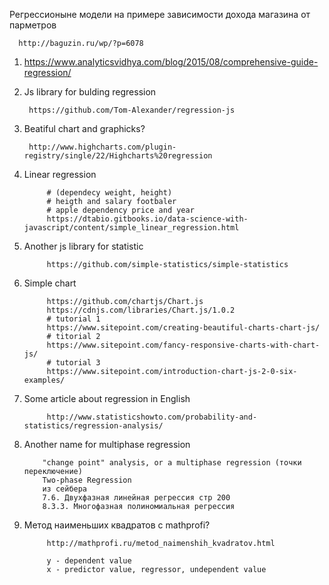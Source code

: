 Регрессионыне модели на примере зависимости дохода магазина от парметров
      
      http://baguzin.ru/wp/?p=6078


1. https://www.analyticsvidhya.com/blog/2015/08/comprehensive-guide-regression/

2. Js library for bulding regression
      
        https://github.com/Tom-Alexander/regression-js
3. Beatiful chart and graphicks?
        
        http://www.highcharts.com/plugin-registry/single/22/Highcharts%20regression
4. Linear regression
            
            # (dependecy weight, height)
            # heigth and salary footbaler
            # apple dependency price and year 
            https://dtabio.gitbooks.io/data-science-with-javascript/content/simple_linear_regression.html
5. Another js library for statistic 
            
            https://github.com/simple-statistics/simple-statistics
6. Simple chart 
            
            https://github.com/chartjs/Chart.js
            https://cdnjs.com/libraries/Chart.js/1.0.2
            # tutorial 1
            https://www.sitepoint.com/creating-beautiful-charts-chart-js/
            # titorial 2
            https://www.sitepoint.com/fancy-responsive-charts-with-chart-js/
            # tutorial 3
            https://www.sitepoint.com/introduction-chart-js-2-0-six-examples/

7. Some article about regression in English
            
            http://www.statisticshowto.com/probability-and-statistics/regression-analysis/
            
            
8.  Another name for multiphase regression 
            
            "change point" analysis, or a multiphase regression (точки переключение)
            Two-phase Regression
            из сейбера
            7.6. Двухфазная линейная регрессия стр 200
            8.3.3. Многофазная полиномиальная регрессия
            
9. Метод наименьших квадратов с mathprofi?
            
            http://mathprofi.ru/metod_naimenshih_kvadratov.html
            
            y - dependent value 
            x - predictor value, regressor, undependent value
